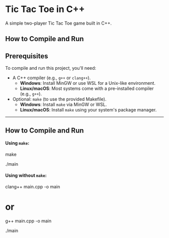 # Tic Tac Toe in C++

A simple two-player Tic Tac Toe game built in C++.

## How to Compile and Run

## Prerequisites

To compile and run this project, you'll need:

- A C++ compiler (e.g., `g++` or `clang++`).
  - **Windows**: Install MinGW or use WSL for a Unix-like environment.
  - **Linux/macOS**: Most systems come with a pre-installed compiler (e.g., `g++`).
- Optional: `make` (to use the provided Makefile).
  - **Windows**: Install `make` via MinGW or WSL.
  - **Linux/macOS**: Install `make` using your system's package manager.

---

## How to Compile and Run

#### Using `make`: 
make

./main

#### Using without `make`: 
clang++ main.cpp -o main
# or
g++ main.cpp -o main

./main
